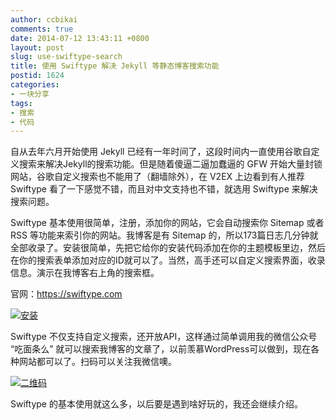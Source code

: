 ```yaml
---
author: ccbikai
comments: true
date: 2014-07-12 13:43:11 +0800
layout: post
slug: use-swiftype-search
title: 使用 Swiftype 解决 Jekyll 等静态博客搜索功能
postid: 1624
categories:
- 一块分享
tags:
- 搜索
- 代码
---
```

自从去年六月开始使用 Jekyll 已经有一年时间了，这段时间内一直使用谷歌自定义搜索来解决Jekyll的搜索功能。但是随着傻逼二逼加蠢逼的 GFW 开始大量封锁网站，谷歌自定义搜索也不能用了（翻墙除外），在 V2EX 上边看到有人推荐 Swiftype 看了一下感觉不错，而且对中文支持也不错，就选用 Swiftype 来解决搜索问题。

<!-- more -->
Swiftype 基本使用很简单，注册，添加你的网站，它会自动搜索你 Sitemap 或者 RSS 等功能来索引你的网站。我博客是有 Sitemap 的，所以173篇日志几分钟就全部收录了。安装很简单，先把它给你的安装代码添加在你的主题模板里边，然后在你的搜索表单添加对应的ID就可以了。当然，高手还可以自定义搜索界面，收录信息。演示在我博客右上角的搜索框。

官网：https://swiftype.com

[![安装](https://dn-mtimg.qbox.me/large/4eda25f5tw1ei9yflb1vdj20li0g9n05.jpg)](https://dn-mtimg.qbox.me/large/4eda25f5tw1ei9yflb1vdj20li0g9n05.jpg)

Swiftype 不仅支持自定义搜索，还开放API，这样通过简单调用我的微信公众号 “吃面条么” 就可以搜索我博客的文章了，以前羡慕WordPress可以做到，现在各种网站都可以了。扫码可以关注我微信噢。

[![二维码](https://dn-mtimg.qbox.me/large/4eda25f5tw1ei9ye9xt1hj20zk0zkadw.jpg)](https://dn-mtimg.qbox.me/large/4eda25f5tw1ei9ye9xt1hj20zk0zkadw.jpg)

Swiftype 的基本使用就这么多，以后要是遇到啥好玩的，我还会继续介绍。
